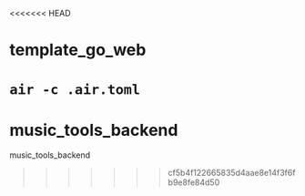 <<<<<<< HEAD
# template_go_web
`air -c .air.toml`
=======
# music_tools_backend
music_tools_backend
>>>>>>> cf5b4f122665835d4aae8e14f3f6fb9e8fe84d50
